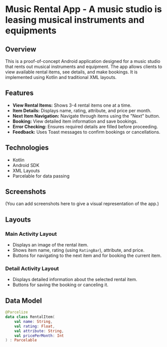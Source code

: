 # Music Rental App - A music studio is leasing musical instruments and equipments

## Overview

This is a proof-of-concept Android application designed for a music studio that rents out musical instruments and equipment. The app allows clients to view available rental items, see details, and make bookings. It is implemented using Kotlin and traditional XML layouts.

## Features

- **View Rental Items:** Shows 3-4 rental items one at a time.
- **Item Details:** Displays name, rating, attribute, and price per month.
- **Next Item Navigation:** Navigate through items using the "Next" button.
- **Booking:** View detailed item information and save bookings.
- **Error Checking:** Ensures required details are filled before proceeding.
- **Feedback:** Uses Toast messages to confirm bookings or cancellations.

## Technologies

- Kotlin
- Android SDK
- XML Layouts
- Parcelable for data passing

## Screenshots

(You can add screenshots here to give a visual representation of the app.)

## Layouts

### Main Activity Layout

- Displays an image of the rental item.
- Shows item name, rating (using `RatingBar`), attribute, and price.
- Buttons for navigating to the next item and for booking the current item.

### Detail Activity Layout

- Displays detailed information about the selected rental item.
- Buttons for saving the booking or canceling it.

## Data Model

```kotlin
@Parcelize
data class RentalItem(
    val name: String,
    val rating: Float,
    val attribute: String,
    val pricePerMonth: Int
) : Parcelable
